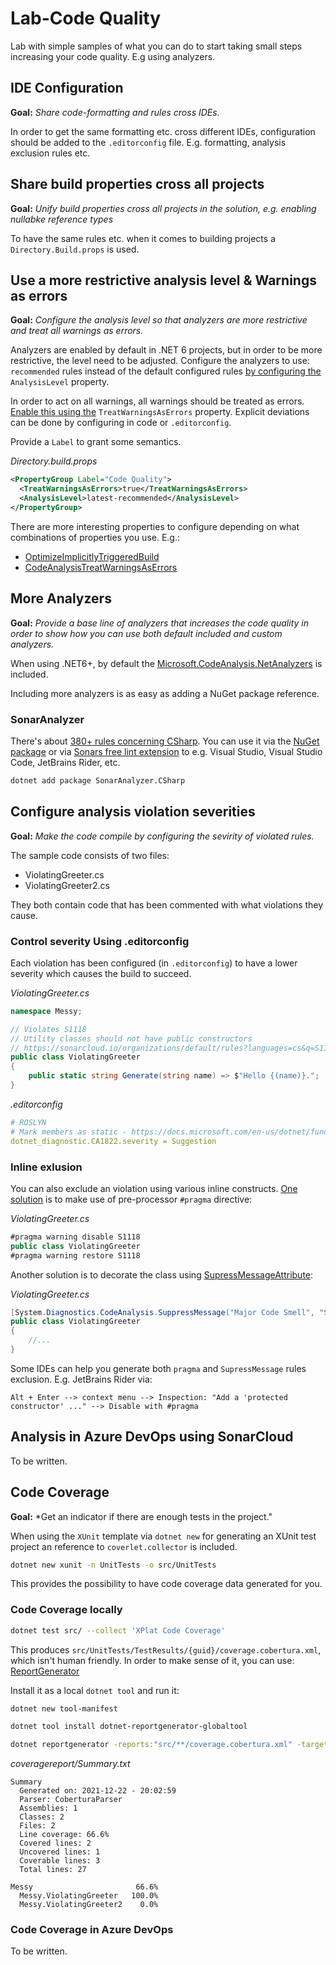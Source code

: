# Lab-Code Quality
Lab with simple samples of what you can do to start taking small steps increasing your code quality. E.g using analyzers.

## IDE Configuration
**Goal:** *Share code-formatting and rules cross IDEs.*

In order to get the same formatting etc. cross different IDEs, configuration should be added to the `.editorconfig` file. E.g. formatting, analysis exclusion rules etc.

## Share build properties cross all projects
**Goal:** *Unify build properties cross all projects in the solution, e.g. enabling nullabke reference types*

To have the same rules etc. when it comes to building projects a `Directory.Build.props` is used.

## Use a more restrictive analysis level & Warnings as errors
**Goal:** *Configure the analysis level so that analyzers are more restrictive and treat all warnings as errors.*

Analyzers are enabled by default in .NET 6 projects, but in order to be more restrictive, the level need to be adjusted. Configure the analyzers to use: `recommended` rules instead of the default configured rules [by configuring the](https://docs.microsoft.com/en-us/dotnet/core/project-sdk/msbuild-props#analysislevel) `AnalysisLevel` property.

In order to act on all warnings, all warnings should be treated as errors. [Enable this using the](https://docs.microsoft.com/en-us/dotnet/csharp/language-reference/compiler-options/errors-warnings#treatwarningsaserrors) `TreatWarningsAsErrors` property. Explicit deviations can be done by configuring in code or `.editorconfig`.

Provide a `Label` to grant some semantics.

*Directory.build.props*

```xml
<PropertyGroup Label="Code Quality">
  <TreatWarningsAsErrors>true</TreatWarningsAsErrors>
  <AnalysisLevel>latest-recommended</AnalysisLevel>
</PropertyGroup>
```

There are more interesting properties to configure depending on what combinations of properties you use. E.g.:

- [OptimizeImplicitlyTriggeredBuild](https://docs.microsoft.com/en-us/dotnet/core/project-sdk/msbuild-props#optimizeimplicitlytriggeredbuild)
- [CodeAnalysisTreatWarningsAsErrors](https://docs.microsoft.com/en-us/dotnet/core/project-sdk/msbuild-props#codeanalysistreatwarningsaserrors)

## More Analyzers
**Goal:** *Provide a base line of analyzers that increases the code quality in order to show how you can use both default included and custom analyzers.*

When using .NET6+, by default the [Microsoft.CodeAnalysis.NetAnalyzers](https://github.com/dotnet/roslyn-analyzers#microsoftcodeanalysisnetanalyzers) is included.

Including more analyzers is as easy as adding a NuGet package reference.

### SonarAnalyzer
There's about [380+ rules concerning CSharp](https://rules.sonarsource.com/csharp). You can use it via the [NuGet package](https://www.nuget.org/packages/SonarAnalyzer.CSharp/) or via [Sonars free lint extension](https://www.sonarlint.org/) to e.g. Visual Studio, Visual Studio Code, JetBrains Rider, etc.

```bash
dotnet add package SonarAnalyzer.CSharp
```

## Configure analysis violation severities
**Goal:** *Make the code compile by configuring the sevirity of violated rules.*

The sample code consists of two files:

- ViolatingGreeter.cs
- ViolatingGreeter2.cs

They both contain code that has been commented with what violations they cause.


### Control severity Using .editorconfig
Each violation has been configured (in `.editorconfig`) to have a lower severity which causes the build to succeed.


*ViolatingGreeter.cs*

```csharp
namespace Messy;

// Violates S1118
// Utility classes should not have public constructors
// https://sonarcloud.io/organizations/default/rules?languages=cs&q=S1118
public class ViolatingGreeter
{
    public static string Generate(string name) => $"Hello {(name)}.";
}
```

*.editorconfig*

```yaml
# ROSLYN
# Mark members as static - https://docs.microsoft.com/en-us/dotnet/fundamentals/code-analysis/quality-rules/ca1822
dotnet_diagnostic.CA1822.severity = Suggestion
```

### Inline exlusion
You can also exclude an violation using various inline constructs. [One solution](https://docs.microsoft.com/en-us/dotnet/fundamentals/code-analysis/suppress-warnings#use-a-preprocessor-directive) is to make use of pre-processor `#pragma` directive:

*ViolatingGreeter.cs*

```csharp
#pragma warning disable S1118
public class ViolatingGreeter
#pragma warning restore S1118
```

Another solution is to decorate the class using [SupressMessageAttribute](https://docs.microsoft.com/en-us/dotnet/fundamentals/code-analysis/suppress-warnings#use-the-suppressmessageattribute):

*ViolatingGreeter.cs*

```csharp
[System.Diagnostics.CodeAnalysis.SuppressMessage("Major Code Smell", "S1118", MessageId = "Utility classes should not have public constructors")]
public class ViolatingGreeter
{
    //...
}
```

Some IDEs can help you generate both `pragma` and `SupressMessage` rules exclusion. E.g. JetBrains Rider via:

```
Alt + Enter --> context menu --> Inspection: "Add a 'protected constructor' ..." --> Disable with #pragma
```

## Analysis in Azure DevOps using SonarCloud
To be written.

## Code Coverage

**Goal:** *Get an indicator if there are enough tests in the project."

When using the `XUnit` template via `dotnet new` for generating an XUnit test project an reference to `coverlet.collector` is included.

```bash
dotnet new xunit -n UnitTests -o src/UnitTests
```

This provides the possibility to have code coverage data generated for you.

### Code Coverage locally

```bash
dotnet test src/ --collect 'XPlat Code Coverage'
```

This produces `src/UnitTests/TestResults/{guid}/coverage.cobertura.xml`, which isn't human friendly. In order to make sense of it, you can use: [ReportGenerator](https://github.com/danielpalme/ReportGenerator)

Install it as a local `dotnet tool` and run it:

```bash
dotnet new tool-manifest

dotnet tool install dotnet-reportgenerator-globaltool

dotnet reportgenerator -reports:"src/**/coverage.cobertura.xml" -targetdir:"coveragereport" -reporttypes:TextSummary
```

*coveragereport/Summary.txt*

```
Summary
  Generated on: 2021-12-22 - 20:02:59
  Parser: CoberturaParser
  Assemblies: 1
  Classes: 2
  Files: 2
  Line coverage: 66.6%
  Covered lines: 2
  Uncovered lines: 1
  Coverable lines: 3
  Total lines: 27

Messy                       66.6%
  Messy.ViolatingGreeter   100.0%
  Messy.ViolatingGreeter2    0.0%
```

### Code Coverage in Azure DevOps
To be written.
